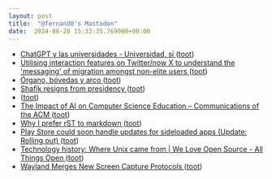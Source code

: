 ```yaml
---
layout: post
title:  "@fernand0's Mastodon"
date:  2024-08-28 15:33:35.769000+00:00
---
```

*  [ChatGPT y las universidades - Universidad, sí  ](https://www.universidadsi.es/chatgpt-y-las-universidades-2/) ([toot](https://mastodon.social/@fernand0/113040373564330749))
*  [Utilising interaction features on Twitter/now X to understand the 'messaging' of migration amongst non-elite users ](https://firstmonday.org/ojs/index.php/fm/article/download/13735/1165) ([toot](https://mastodon.social/@fernand0/113040054572362714))
*  [Órgano, bóvedas y arco ](https://www.flickr.com/photos/fernand0/53933193325) ([toot](https://mastodon.social/@fernand0/113040030902565288))
*  [Shafik resigns from presidency ](https://www.columbiaspectator.com/news/2024/08/14/shafik-resigns-from-presidency) ([toot](https://mastodon.social/@fernand0/113039965975577816))
*  [ ](https://mastodon.social/users/fernand0/statuses/113039828259655356/activity) ([toot](https://mastodon.social/users/fernand0/statuses/113039828259655356/activity))
*  [The Impact of AI on Computer Science Education – Communications of the ACM ](https://cacm.acm.org/news/the-impact-of-ai-on-computer-science-education) ([toot](https://mastodon.social/@fernand0/113039556895092096))
*  [Why I prefer rST to markdown ](https://buttondown.com/hillelwayne/archive/why-i-prefer-rst-to-markdown) ([toot](https://mastodon.social/@fernand0/113039404317846257))
*  [Play Store could soon handle updates for sideloaded apps (Update: Rolling out) ](https://www.androidauthority.com/play-store-update-permission-apk-3466169) ([toot](https://mastodon.social/@fernand0/113039147029561074))
*  [Technology history: Where Unix came from \| We Love Open Source - All Things Open ](https://allthingsopen.org/articles/where-unix-came-fro) ([toot](https://mastodon.social/@fernand0/113038850163490060))
*  [Wayland Merges New Screen Capture Protocols ](https://www.phoronix.com/news/Wayland-Merges-Screen-Captur) ([toot](https://mastodon.social/@fernand0/113038707871792536))
